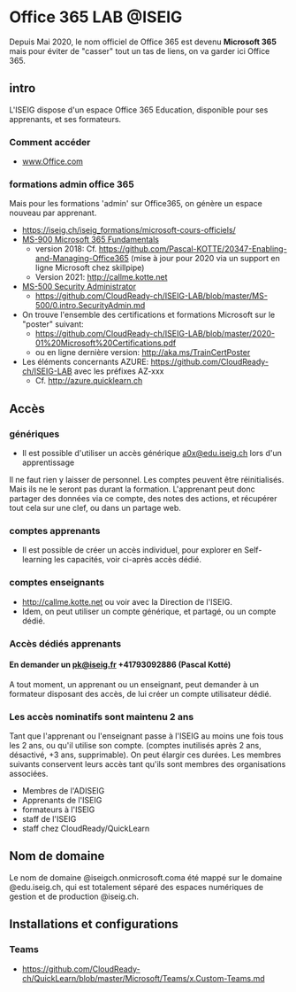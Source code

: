 # Office 365 LAB @ISEIG
Depuis Mai 2020, le nom officiel de Office 365 est devenu **Microsoft 365** mais pour éviter de "casser" tout un tas de liens, on va garder ici Office 365.
## intro
L'ISEIG dispose d'un espace Office 365 Education, disponible pour ses apprenants, et ses formateurs.

### Comment accéder
* www.Office.com

### formations admin office 365
Mais pour les formations 'admin' sur Office365, on génère un espace nouveau par apprenant. 
* https://iseig.ch/iseig_formations/microsoft-cours-officiels/
* [MS-900 Microsoft 365 Fundamentals](https://iseig.ch/iseig_cours/ms-900-microsoft-certified-microsoft-365-fundamentals/)
  * version 2018: Cf. https://github.com/Pascal-KOTTE/20347-Enabling-and-Managing-Office365 (mise à jour pour 2020 via un support en ligne Microsoft chez skillpipe)
  * Version 2021: http://callme.kotte.net 
* [MS-500 Security Administrator](https://iseig.ch/iseig_cours/ms-500-microsoft-365-certified-security-administrator-associate/)
  * https://github.com/CloudReady-ch/ISEIG-LAB/blob/master/MS-500/0.intro.SecurityAdmin.md
* On trouve l'ensemble des certifications et formations Microsoft sur le "poster" suivant:
  * https://github.com/CloudReady-ch/ISEIG-LAB/blob/master/2020-01%20Microsoft%20Certifications.pdf
  * ou en ligne dernière version: http://aka.ms/TrainCertPoster
* Les éléments concernants AZURE: https://github.com/CloudReady-ch/ISEIG-LAB avec les préfixes AZ-xxx
  * Cf. http://azure.quicklearn.ch

## Accès 
### génériques
* Il est possible d'utiliser un accès générique a0x@edu.iseig.ch lors d'un apprentissage

Il ne faut rien y laisser de personnel. Les comptes peuvent être réinitialisés. Mais ils ne le seront pas durant la formation. L'apprenant peut donc partager des données via ce compte, des notes des actions, et récupérer tout cela sur une clef, ou dans un partage web.

### comptes apprenants
* Il est possible de créer un accès individuel, pour explorer en Self-learning les capacités, voir ci-après accès dédié.

### comptes enseignants
* http://callme.kotte.net ou voir avec la Direction de l'ISEIG.
* Idem, on peut utiliser un compte générique, et partagé, ou un compte dédié.

### Accès dédiés apprenants
#### En demander un pk@iseig.fr +41793092886 (Pascal Kotté)
A tout moment, un apprenant ou un enseignant, peut demander à un formateur disposant des accès, de lui créer un compte utilisateur dédié.

### Les accès nominatifs sont maintenu 2 ans
Tant que l'apprenant ou l'enseignant passe à l'ISEIG au moins une fois tous les 2 ans, ou qu'il utilise son compte. (comptes inutilisés après 2 ans, désactivé, +3 ans, supprimable). On peut élargir ces durées. Les membres suivants conservent leurs accès tant qu'ils sont membres des organisations associées.
* Membres de l'ADISEIG
* Apprenants de l'ISEIG
* formateurs à l'ISEIG
* staff de l'ISEIG
* staff chez CloudReady/QuickLearn

## Nom de domaine
Le nom de domaine @iseigch.onmicrosoft.coma été mappé sur le domaine @edu.iseig.ch, qui est totalement séparé des espaces numériques de gestion et de production @iseig.ch.

## Installations et configurations
### Teams
* https://github.com/CloudReady-ch/QuickLearn/blob/master/Microsoft/Teams/x.Custom-Teams.md
